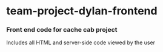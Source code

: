 # team-project-dylan-frontend
### Front end code for cache cab project

Includes all HTML and server-side code viewed by the user
